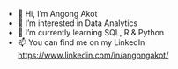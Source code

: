 - 👋 Hi, I’m Angong Akot
- 👀 I’m interested in Data Analytics
- 🌱 I’m currently learning SQL, R & Python
- 📫 You can find me on my LinkedIn https://www.linkedin.com/in/angongakot/ 

<!---
angongcelenica/angongcelenica is a ✨ special ✨ repository because its `README.md` (this file) appears on your GitHub profile.
You can click the Preview link to take a look at your changes.
--->
